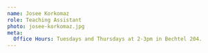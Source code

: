 ```yaml
---
name: Josee Korkomaz
role: Teaching Assistant
photo: josee-korkomaz.jpg
meta:
  Office Hours: Tuesdays and Thursdays at 2-3pm in Bechtel 204.
---
```

